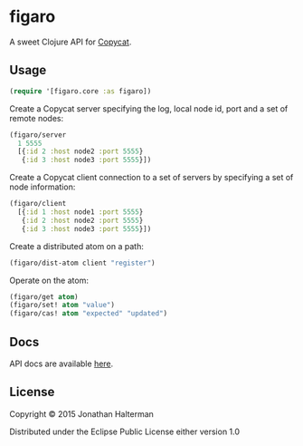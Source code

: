 # figaro

A sweet Clojure API for [Copycat][copycat].

## Usage

```clojure
(require '[figaro.core :as figaro])
```

Create a Copycat server specifying the log, local node id, port and a set of remote nodes:

```clojure
(figaro/server 
  1 5555 
  [{:id 2 :host node2 :port 5555}
   {:id 3 :host node3 :port 5555}])
```

Create a Copycat client connection to a set of servers by specifying a set of node information:

```clojure
(figaro/client
  [{:id 1 :host node1 :port 5555}
   {:id 2 :host node2 :port 5555}
   {:id 3 :host node3 :port 5555}])
```

Create a distributed atom on a path:

```clojure
(figaro/dist-atom client "register")
```

Operate on the atom:

```clojure
(figaro/get atom)
(figaro/set! atom "value")
(figaro/cas! atom "expected" "updated")
```

## Docs

API docs are available [here](http://jhalterman.github.com/figaro/docs/).

## License

Copyright © 2015 Jonathan Halterman

Distributed under the Eclipse Public License either version 1.0

[copycat]: https://github.com/kuujo/copycat